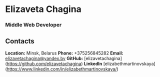 # Elizaveta Chagina
### Middle Web Developer
## Contacts
**Location:** Minsk, Belarus
**Phone:** +375256845282
**Email:** elizavetachagina@yandex.by
**GitHub:** [elizavetachagina] (https://github.com/elizavetachagina)
**LinkedIn** [elizabethmartinovskaya] (https://www.linkedin.com/in/elizabethmartinovskaya/)
